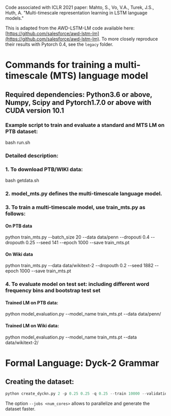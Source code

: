 Code associated with ICLR 2021 paper: Mahto, S., Vo, V.A., Turek, J.S., Huth, A. "Multi-timescale representation learning in LSTM language models."

This is adapted from the AWD-LSTM-LM code available here: [https://github.com/salesforce/awd-lstm-lm](https://github.com/salesforce/awd-lstm-lm). To more closely reproduce their results with Pytorch 0.4, see the `legacy` folder.

# Commands for training a multi-timescale (MTS) language model 
## Required dependencies: Python3.6 or above, Numpy, Scipy and Pytorch1.7.0 or above with CUDA version 10.1 

### Example script to train and evaluate a standard and MTS LM on PTB dataset:

bash run.sh

### Detailed description:

### 1. To download PTB/WIKI data:

bash getdata.sh

### 2. model_mts.py defines the multi-timescale language model.

### 3. To train a multi-timescale model, use train_mts.py as follows:

#### On PTB data

python train_mts.py --batch_size 20 --data data/penn --dropouti 0.4 --dropouth 0.25 --seed 141 --epoch 1000 --save train_mts.pt 

#### On Wiki data 

python train_mts.py --data data/wikitext-2 --dropouth 0.2 --seed 1882 --epoch 1000 --save train_mts.pt 

### 4. To evaluate model on test set: including different word frequency bins and bootstrap test set 

#### Trained LM on PTB data: 
python model_evaluation.py --model_name train_mts.pt --data data/penn/

#### Trained LM on Wiki data: 
python model_evaluation.py --model_name train_mts.pt --data data/wikitext-2/


# Formal Language: Dyck-2 Grammar
 
## Creating the dataset:

```python
python create_dyckn.py 2 -p 0.25 0.25 -q 0.25 --train 10000 --validation 2000 --test 5000 --max_length 200
```

The option `--jobs <num_cores>` allows to parallelize and generate the dataset faster.  
